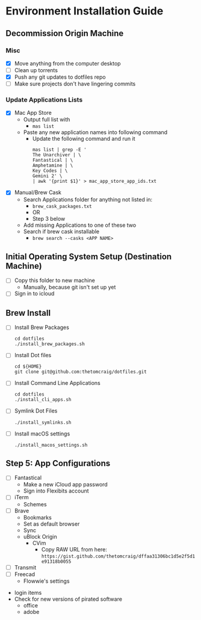 # Environment Installation Guide

## Decommission Origin Machine

### Misc
- [X] Move anything from the computer desktop
- [ ] Clean up torrents
- [X] Push any git updates to dotfiles repo
- [ ] Make sure projects don't have lingering commits

### Update Applications Lists
- [X] Mac App Store
  - Output full list with
    - `mas list`
  - Paste any new application names into following command
    - Update the following command and run it
      ```
      mas list | grep -E '
      The Unarchiver | \
      Fantastical | \
      Amphetamine | \
      Key Codes | \
      Gemini 2' \
      | awk '{print $1}' > mac_app_store_app_ids.txt
      ```
- [X] Manual/Brew Cask
  - Search Applications folder for anything not listed in:
    - `brew_cask_packages.txt`
    - OR
    - Step 3 below
  - Add missing Applications to one of these two
  - Search if brew cask installable
    - `brew search --casks <APP NAME>`

## Initial Operating System Setup (Destination Machine)
- [ ] Copy this folder to new machine
  - Manually, because git isn't set up yet
- [ ] Sign in to icloud

## Brew Install
- [ ] Install Brew Packages
  ```
  cd dotfiles
  ./install_brew_packages.sh
  ```
- [ ] Install Dot files
  ```
  cd ${HOME}
  git clone git@github.com:thetomcraig/dotfiles.git
  ```

- [ ] Install Command Line Applications
  ```
  cd dotfiles
  ./install_cli_apps.sh
  ```

- [ ] Symlink Dot Files
  ```
  ./install_symlinks.sh
  ```

- [ ] Install macOS settings
  ```
  ./install_macos_settings.sh
  ```
  
## Step 5: App Configurations
- [ ] Fantastical
  - Make a new iCloud app password
  - Sign into Flexibits account
- [ ] iTerm
  - Schemes
- [ ] Brave
  - Bookmarks
  - Set as default browser
  - Sync
  - uBlock Origin 
    - CVim
      - Copy RAW URL from here: `https://gist.github.com/thetomcraig/dffaa31306bc1d5e2f5d1e91318b0055`
- [ ] Transmit
- [ ] Freecad
  - Flowwie's settings
- login items
- Check for new versions of pirated software
  - office
  - adobe
